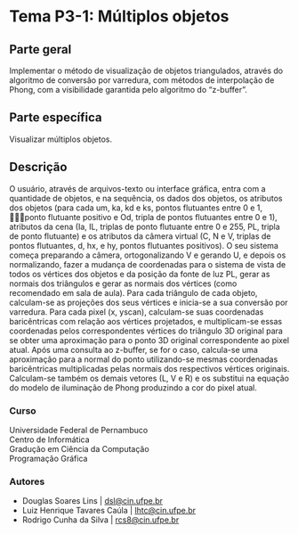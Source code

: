 # Tema P3-1: Múltiplos objetos

## Parte geral
Implementar o método de visualização de objetos triangulados, através do algoritmo de conversão por varredura, com métodos de interpolação de Phong, com a visibilidade garantida pelo algoritmo do “z-buffer”.

## Parte específica
Visualizar múltiplos objetos.

## Descrição
O usuário, através de arquivos-texto ou interface gráfica, entra com a quantidade de objetos, e na sequência, os dados dos objetos, os atributos dos objetos (para cada um, ka, kd e ks, pontos flutuantes entre 0 e 1, ponto flutuante positivo e Od, tripla de pontos flutuantes entre 0 e 1), atributos da cena (Ia, IL, triplas de ponto flutuante entre 0 e 255, PL, tripla de ponto flutuante) e os atributos da câmera virtual (C, N e V, triplas de pontos flutuantes, d, hx, e hy, pontos flutuantes positivos). O seu sistema começa preparando a câmera, ortogonalizando V e gerando U, e depois os normalizando, fazer a mudança de coordenadas para o sistema de vista de todos os vértices dos objetos e da posição da fonte de luz PL, gerar as normais dos triângulos e gerar as normais dos vértices (como recomendado em sala de aula). Para cada triângulo de cada objeto, calculam-se as projeções dos seus vértices e inicia-se a sua conversão por varredura. Para cada pixel (x, yscan), calculam-se suas coordenadas baricêntricas com relação aos vértices projetados, e multiplicam-se essas coordenadas pelos correspondentes vértices do triângulo 3D original para se obter uma aproximação para o ponto 3D original correspondente ao pixel atual. Após uma consulta ao z-buffer, se for o caso, calcula-se uma aproximação para a normal do ponto utilizando-se mesmas coordenadas baricêntricas multiplicadas pelas normais dos respectivos vértices originais. Calculam-se também os demais vetores (L, V e R) e os substitui na equação do modelo de iluminação de Phong produzindo a cor do pixel atual.

### Curso
Universidade Federal de Pernambuco <br />
Centro de Informática <br />
Gradução em Ciência da Computação <br />
Programação Gráfica

### Autores
- Douglas Soares Lins | dsl@cin.ufpe.br
- Luiz Henrique Tavares Caúla | lhtc@cin.ufpe.br
- Rodrigo Cunha da Silva | rcs8@cin.ufpe.br
